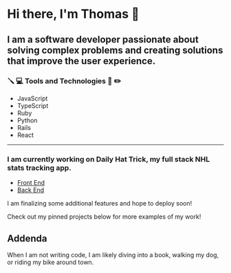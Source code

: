 # Hi there, I'm Thomas 👋

## I am a software developer passionate about solving complex problems and creating solutions that improve the user experience.

### :screwdriver: :computer: Tools and Technologies :floppy_disk: :pencil2:

- JavaScript
- TypeScript
- Ruby
- Python
- Rails
- React
___

### I am currently working on **Daily Hat Trick**, my full stack NHL stats tracking app. 
- [Front End](https://github.com/tdimp/daily-hat-trick-front)
- [Back End](https://github.com/tdimp/daily-hat-trick-back)

I am finalizing some additional features and hope to deploy soon!

Check out my pinned projects below for more examples of my work!

## Addenda

When I am not writing code, I am likely diving into a book, walking my dog, or riding my bike around town.

<!--
**tdimp/tdimp** is a ✨ _special_ ✨ repository because its `README.md` (this file) appears on your GitHub profile.

Here are some ideas to get you started:

- 🔭 I’m currently working on ...
- 🌱 I’m currently learning ...
- 👯 I’m looking to collaborate on ...
- 🤔 I’m looking for help with ...
- 💬 Ask me about ...
- 📫 How to reach me: ...
- 😄 Pronouns: ...
- ⚡ Fun fact: ...
-->
